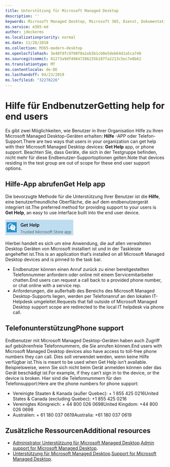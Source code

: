 ```yaml
---
title: Unterstützung für Microsoft Managed Desktop
description: ''
keywords: Microsoft Managed Desktop, Microsoft 365, Dienst, Dokumentation
ms.service: m365-md
author: jdeckerms
ms.localizationpriority: normal
ms.date: 11/28/2018
ms.collection: M365-modern-desktop
ms.openlocfilehash: 3e48fdfc9708f0a1eb3b1cb0e5deb64d1a5ca748
ms.sourcegitcommit: 81273a9df49647286235b187fa2213c5ec7e8b62
ms.translationtype: MT
ms.contentlocale: de-DE
ms.lasthandoff: 04/23/2019
ms.locfileid: "32278226"
---
```

# <a name="getting-help-for-end-users"></a><span data-ttu-id="c82a1-103">Hilfe für Endbenutzer</span><span class="sxs-lookup"><span data-stu-id="c82a1-103">Getting help for end users</span></span>

<span data-ttu-id="c82a1-104">Es gibt zwei Möglichkeiten, wie Benutzer in Ihrer Organisation Hilfe zu Ihren Microsoft Managed Desktop-Geräten erhalten: **Hilfe** -APP oder Telefon-Support.</span><span class="sxs-lookup"><span data-stu-id="c82a1-104">There are two ways that users in your organization can get help with their Microsoft Managed Desktop devices: **Get Help** app, or phone support.</span></span> <span data-ttu-id="c82a1-105">Beachten Sie, dass Geräte, die sich in der Testgruppe befinden, nicht mehr für diese Endbenutzer-Supportoptionen gelten.</span><span class="sxs-lookup"><span data-stu-id="c82a1-105">Note that devices residing in the test group are out of scope for these end user support options.</span></span> 

## <a name="get-help-app"></a><span data-ttu-id="c82a1-106">Hilfe-App abrufen</span><span class="sxs-lookup"><span data-stu-id="c82a1-106">Get Help app</span></span>

<span data-ttu-id="c82a1-107">Die bevorzugte Methode für die Unterstützung Ihrer Benutzer ist die **Hilfe**, eine benutzerfreundliche Oberfläche, die auf dem endbenutzergerät integriert ist.</span><span class="sxs-lookup"><span data-stu-id="c82a1-107">The preferred method for providing support to your users is **Get Help**, an easy to use interface built into the end user device.</span></span>  

![Hilfe erhalten](images/get-help.png)

<span data-ttu-id="c82a1-109">Hierbei handelt es sich um eine Anwendung, die auf allen verwalteten Desktop Geräten von Microsoft installiert ist und in der Taskleiste angeheftet ist.</span><span class="sxs-lookup"><span data-stu-id="c82a1-109">This is an application that’s installed on all Microsoft Managed Desktop devices and is pinned to the task bar.</span></span> 

- <span data-ttu-id="c82a1-110">Endbenutzer können einen Anruf zurück zu einer bereitgestellten Telefonnummer anfordern oder online mit einem Servicemitarbeiter chatten.</span><span class="sxs-lookup"><span data-stu-id="c82a1-110">End users can request a call back to a provided phone number, or chat online with a service rep.</span></span>
- <span data-ttu-id="c82a1-111">Anforderungen, die außerhalb des Bereichs des Microsoft Managed Desktop-Supports liegen, werden per Telefonanruf an den lokalen IT-Helpdesk umgeleitet.</span><span class="sxs-lookup"><span data-stu-id="c82a1-111">Requests that fall outside of Microsoft Managed Desktop support scope are redirected to the local IT helpdesk via phone call.</span></span>  

## <a name="phone-support"></a><span data-ttu-id="c82a1-112">Telefonunterstützung</span><span class="sxs-lookup"><span data-stu-id="c82a1-112">Phone support</span></span>

<span data-ttu-id="c82a1-113">Endbenutzer mit Microsoft Managed Desktop-Geräten haben auch Zugriff auf gebührenfreie Telefonnummern, die Sie anrufen können.</span><span class="sxs-lookup"><span data-stu-id="c82a1-113">End users with Microsoft Managed Desktop devices also have access to toll-free phone numbers they can call.</span></span> <span data-ttu-id="c82a1-114">Dies soll verwendet werden, wenn keine Hilfe verfügbar ist.</span><span class="sxs-lookup"><span data-stu-id="c82a1-114">This is meant to be used when Get Help isn’t available.</span></span> <span data-ttu-id="c82a1-115">Beispielsweise, wenn Sie sich nicht beim Gerät anmelden können oder das Gerät beschädigt ist.</span><span class="sxs-lookup"><span data-stu-id="c82a1-115">For example, if they can’t sign in to the device, or the device is broken.</span></span> <span data-ttu-id="c82a1-116">Hier sind die Telefonnummern für den Telefonsupport:</span><span class="sxs-lookup"><span data-stu-id="c82a1-116">Here are the phone numbers for phone support:</span></span>
 

- <span data-ttu-id="c82a1-117">Vereinigte Staaten & Kanada (außer Quebec): + 1 855 425 0216</span><span class="sxs-lookup"><span data-stu-id="c82a1-117">United States & Canada (excluding Quebec): +1 855 425 0216</span></span>
- <span data-ttu-id="c82a1-118">Vereinigtes Königreich: + 44 800 026 0698</span><span class="sxs-lookup"><span data-stu-id="c82a1-118">United Kingdom: +44 800 026 0698</span></span>
- <span data-ttu-id="c82a1-119">Australien: + 61 180 037 0619</span><span class="sxs-lookup"><span data-stu-id="c82a1-119">Australia: +61 180 037 0619</span></span>


## <a name="additional-resources"></a><span data-ttu-id="c82a1-120">Zusätzliche Ressourcen</span><span class="sxs-lookup"><span data-stu-id="c82a1-120">Additional resources</span></span>
- <span data-ttu-id="c82a1-121">[Administrator Unterstützung für Microsoft Managed Desktop](admin-support.md).</span><span class="sxs-lookup"><span data-stu-id="c82a1-121">[Admin support for Microsoft Managed Desktop](admin-support.md).</span></span> 
- <span data-ttu-id="c82a1-122">[Unterstützung für Microsoft Managed Desktop](../service-description/support.md).</span><span class="sxs-lookup"><span data-stu-id="c82a1-122">[Support for Microsoft Managed Desktop](../service-description/support.md).</span></span>
